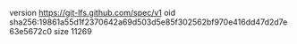 version https://git-lfs.github.com/spec/v1
oid sha256:19861a55d1f2370642a69d503d5e85f302562bf970e416dd47d2d7e63e5672c0
size 11269
